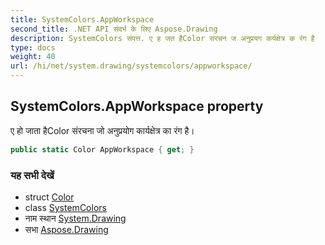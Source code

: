 ```yaml
---
title: SystemColors.AppWorkspace
second_title: .NET API संदर्भ के लिए Aspose.Drawing
description: SystemColors संपत्त. ए ह जत हैColor संरचन ज अनुप्रयग कर्यक्षेत्र क रंग है
type: docs
weight: 40
url: /hi/net/system.drawing/systemcolors/appworkspace/
---
```

## SystemColors.AppWorkspace property

ए हो जाता हैColor संरचना जो अनुप्रयोग कार्यक्षेत्र का रंग है।

```csharp
public static Color AppWorkspace { get; }
```

### यह सभी देखें

* struct [Color](../../color/)
* class [SystemColors](../)
* नाम स्थान [System.Drawing](../../systemcolors/)
* सभा [Aspose.Drawing](../../../)


